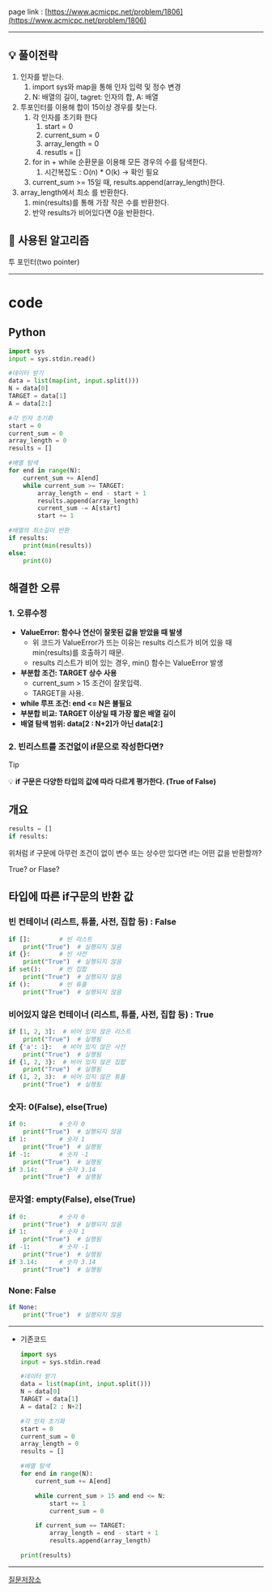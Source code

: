 page link : [https://www.acmicpc.net/problem/1806](https://www.acmicpc.net/problem/1806)

---

## 💡 풀이전략
1. 인자를 받는다.
    1. import sys와 map을 통해 인자 입력 및 정수 변경
    2. N: 배열의 길이, tagret: 인자의 합, A: 배열
2. 투포인터를 이용해 합이 15이상 경우를 찾는다.
    1. 각 인자를 초기화 한다
        1. start = 0
        2. current_sum = 0
        3. array_length = 0
        4. resutls = []
    2. for in + while 순환문을 이용해 모든 경우의 수를 탐색한다.
        1. 시간복잡도 : O(n) * O(k) → 확인 필요
    3. current_sum >= 15일 때, results.append(array_length)한다.
3.  array_length에서 최소 를 반환한다.
    1. min(results)를 통해 가장 작은 수를 반환한다.
    2. 반약 results가 비어있다면 0을 반환한다.
</aside>

## 🎨 사용된 알고리즘
투 포인터(two pointer)

---

# code

## Python

```python
import sys
input = sys.stdin.read()

#데이터 받기
data = list(map(int, input.split()))
N = data[0]
TARGET = data[1]
A = data[2:]

#각 인자 초기화
start = 0
current_sum = 0
array_length = 0
results = []

#배열 탐색
for end in range(N):
    current_sum += A[end]
    while current_sum >= TARGET:
        array_length = end - start + 1
        results.append(array_length)
        current_sum -= A[start]
        start += 1

#배열의 최소길이 반환
if results:
    print(min(results))
else:
    print(0)
```

## 해결한 오류

### 1. 오류수정

- **ValueError: 함수나 연산이 잘못된 값을 받았을 때 발생**
    - 위 코드가 ValueError가 뜨는 이유는 results 리스트가 비어 있을 때 min(results)를 호출하기 때문.
    - results 리스트가 비어 있는 경우, min() 함수는 ValueError 발생
- **부분합 조건: TARGET 상수 사용**
    - current_sum > 15 조건이 잘못입력.
    - TARGET을 사용.
- **while 루프 조건: end <= N은 불필요**
- **부분합 비교: TARGET 이상일 때 가장 짧은 배열 길이**
- **배열 탐색 범위: data[2 : N+2]가 아닌 data[2:]**

### 2. 빈리스트를 조건없이 if문으로 작성한다면?
> [!tip]
> 💡 **if 구문은 다양한 타입의 값에 따라 다르게 평가한다.
> (True of False)**

## 개요

```python
results = []
if results:
```

위처럼 if 구문에 아무런 조건이 없이 변수 또는 상수만 있다면 if는 어떤 값을 반환할까?

True? or Flase?

## 타입에 따른 if구문의 반환 값

### 빈 컨테이너 (리스트, 튜플, 사전, 집합 등) : False

```python
if []:        # 빈 리스트
    print("True")  # 실행되지 않음
if {}:        # 빈 사전
    print("True")  # 실행되지 않음
if set():     # 빈 집합
    print("True")  # 실행되지 않음
if ():        # 빈 튜플
    print("True")  # 실행되지 않음

```

### 비어있지 않은 컨테이너 (리스트, 튜플, 사전, 집합 등) : True

```python
if [1, 2, 3]:  # 비어 있지 않은 리스트
    print("True")  # 실행됨
if {'a': 1}:   # 비어 있지 않은 사전
    print("True")  # 실행됨
if {1, 2, 3}:  # 비어 있지 않은 집합
    print("True")  # 실행됨
if (1, 2, 3):  # 비어 있지 않은 튜플
    print("True")  # 실행됨

```

### 숫자: 0(False), else(True)

```python
if 0:         # 숫자 0
    print("True")  # 실행되지 않음
if 1:         # 숫자 1
    print("True")  # 실행됨
if -1:        # 숫자 -1
    print("True")  # 실행됨
if 3.14:      # 숫자 3.14
    print("True")  # 실행됨

```

### 문자열: empty(False), else(True)

```python
if 0:         # 숫자 0
    print("True")  # 실행되지 않음
if 1:         # 숫자 1
    print("True")  # 실행됨
if -1:        # 숫자 -1
    print("True")  # 실행됨
if 3.14:      # 숫자 3.14
    print("True")  # 실행됨

```

### None: False

```python
if None:
    print("True")  # 실행되지 않음

```

---

- 기존코드
    
    ```python
    import sys
    input = sys.stdin.read
    
    #데이터 받기
    data = list(map(int, input.split()))
    N = data[0]
    TARGET = data[1]
    A = data[2 : N+2]
    
    #각 인자 초기화
    start = 0
    current_sum = 0
    array_length = 0
    results = []
    
    #배열 탐색
    for end in range(N):
        current_sum += A[end]
    
        while current_sum > 15 and end <= N:
            start += 1
            current_sum = 0
    
        if current_sum == TARGET:
            array_length = end - start + 1
            results.append(array_length)
    
    print(results)
    ```
    

---

[질문저장소](https://www.notion.so/ab989e89b2fc475f8c1bd65c9e1ead38?pvs=21)
